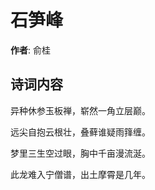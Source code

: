 # 石笋峰

**作者**: 俞桂

## 诗词内容

异种休参玉板禅，崭然一角立层巅。

远尖自抱云根壮，叠藓谁疑雨箨缠。

梦里三生空过眼，胸中千亩漫流涎。

此龙难入宁僧谱，出土摩霄是几年。

